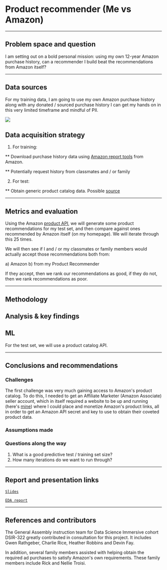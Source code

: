# Product recommender (Me vs Amazon)

- - - 

## Problem space and question

I am setting out on a bold personal mission: using my own 12-year Amazon purchase history, can a recommender I build beat the recommendations from Amazon itself?

- - -
## Data sources

For my training data, I am going to use my own Amazon purchase history along with any donated / sourced purchase history I can get my hands on in this very limited timeframe and mindful of PII.

![](http://media.corporate-ir.net/media_files/IROL/17/176060/Oct18/Amazon%20logo.PNG)


## Data acquisition strategy

1. For training:

** Download purchase history data using [Amazon report tools](https://www.amazon.com/gp/b2b/reports) from Amazon.

** Potentially request history from classmates and / or family


2. For test:

** Obtain generic product catalog data. Possible [source](https://data.world/promptcloud/amazon-product-listing-q2-2020/workspace/project-summary?agentid=promptcloud&datasetid=amazon-product-listing-q2-2020)

- - -
## Metrics and evaluation

Using the Amazon [product API](https://pypi.org/project/python-amazon-product-api/0.2.5/), we will generate some product recommendations for my test set, and then compare against ones recommended by Amazon itself (on my homepage). We will iterate through this 25 times.

We will then see if I and / or my classmates or family members would actually accept those recommendations both from:

a) Amazon
b) from my Product Recommender

If they accept, then we rank our recommendations as good, if they do not, then we rank recommendations as poor.

- - - 
## Methodology



## Analysis & key findings



## ML

For the test set, we will use a product catalog API.

- - - 

## Conclusions and recommendations

### Challenges

The first challenge was very much gaining access to Amazon's product catalog. To do this, I needed to get an Affiliate Marketer (Amazon Associate) seller account, which in itself required a website to be up and running (here's [mine](https://productincubator.co/)) where I could place and monetize Amazon's product links, all in order to get an Amazon API secret and key to use to obtain their coveted product data.

### Assumptions made

### Questions along the way

1. What is a good predictive test / training set size?
2. How many iterations do we want to run through?

- - -
## Report and presentation links

[`Slides`](https://docs.google.com/presentation/d/16-24og3wl4MC0OUlwuakeZuyuqF_WCxy1lFTB3g3K-8/edit?usp=sharing)

[`EDA report`](./code/Amazon-order-history-EDA.ipynb)

- - -
## References and contributors

The General Assembly instruction team for Data Science Immersive cohort DSIR-322 greatly contributed in consultation for this project. It includes Gwen Rathgeber, Charlie Rice, Heather Robbins and Devin Fay.

In addition, several family members assisted with helping obtain the required ad purchases to satisfy Amazon's own requirements. These family members include Rick and Nellie Troisi.
